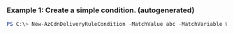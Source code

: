 ### Example 1: Create a simple condition. (autogenerated)
```powershell
PS C:\> New-AzCdnDeliveryRuleCondition -MatchValue abc -MatchVariable UrlPath -Operator Equal
```

